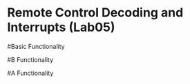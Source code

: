 Remote Control Decoding and Interrupts (Lab05)
==============================================


#Basic Functionality

#B Functionality

#A Functionality


